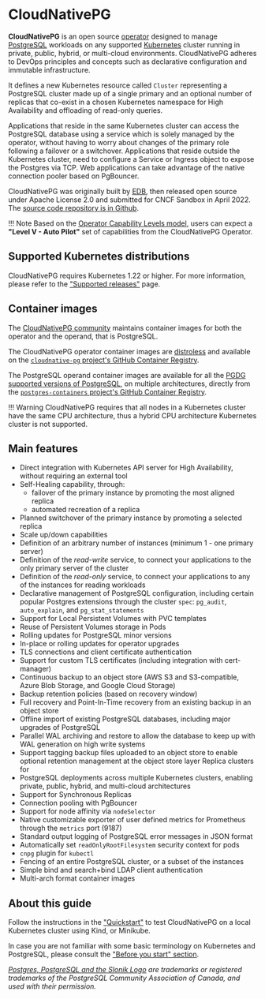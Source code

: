 # CloudNativePG

**CloudNativePG** is an open source
[operator](https://kubernetes.io/docs/concepts/extend-kubernetes/operator/)
designed to manage [PostgreSQL](https://www.postgresql.org/) workloads on any
supported [Kubernetes](https://kubernetes.io) cluster running in private,
public, hybrid, or multi-cloud environments.
CloudNativePG adheres to DevOps principles and concepts such as declarative
configuration and immutable infrastructure.

It defines a new Kubernetes resource called `Cluster` representing a PostgreSQL
cluster made up of a single primary and an optional number of replicas that co-exist
in a chosen Kubernetes namespace for High Availability and offloading of
read-only queries.

Applications that reside in the same Kubernetes cluster can access the
PostgreSQL database using a service which is solely managed by the operator,
without having to worry about changes of the primary role following a failover
or a switchover. Applications that reside outside the Kubernetes cluster, need
to configure a Service or Ingress object to expose the Postgres via TCP.
Web applications can take advantage of the native connection pooler based on PgBouncer.

CloudNativePG was originally built by [EDB](https://www.enterprisedb.com), then
released open source under Apache License 2.0 and submitted for CNCF Sandbox in April 2022.
The [source code repository is in Github](https://github.com/cloudnative-pg/cloudnative-pg).

!!! Note
    Based on the [Operator Capability Levels model](operator_capability_levels.md),
    users can expect a **"Level V - Auto Pilot"** set of capabilities from the
    CloudNativePG Operator.

## Supported Kubernetes distributions

CloudNativePG requires Kubernetes 1.22 or higher. For more information, please
refer to the ["Supported releases"](supported_releases.md) page.

## Container images

The [CloudNativePG community](https://github.com/cloudnative-pg)  maintains
container images for both the operator and the operand, that is PostgreSQL.

The CloudNativePG operator container images are [distroless](https://github.com/GoogleContainerTools/distroless)
and available on the [`cloudnative-pg` project's GitHub Container Registry](https://github.com/cloudnative-pg/cloudnative-pg/pkgs/container/cloudnative-pg).

The PostgreSQL operand container images are available for all the
[PGDG supported versions of PostgreSQL](https://www.postgresql.org/),
on multiple architectures, directly from the
[`postgres-containers` project's GitHub Container Registry](https://github.com/cloudnative-pg/postgres-containers/pkgs/container/postgresql).

!!! Warning
    CloudNativePG requires that all nodes in a Kubernetes cluster have the
    same CPU architecture, thus a hybrid CPU architecture Kubernetes cluster is not
    supported.

## Main features

* Direct integration with Kubernetes API server for High Availability,
  without requiring an external tool
* Self-Healing capability, through:
    * failover of the primary instance by promoting the most aligned replica
    * automated recreation of a replica
* Planned switchover of the primary instance by promoting a selected replica
* Scale up/down capabilities
* Definition of an arbitrary number of instances (minimum 1 - one primary server)
* Definition of the *read-write* service, to connect your applications to the only primary server of the cluster
* Definition of the *read-only* service, to connect your applications to any of the instances for reading workloads
* Declarative management of PostgreSQL configuration, including certain popular
  Postgres extensions through the cluster `spec`: `pg_audit`, `auto_explain`,
  and `pg_stat_statements`
* Support for Local Persistent Volumes with PVC templates
* Reuse of Persistent Volumes storage in Pods
* Rolling updates for PostgreSQL minor versions
* In-place or rolling updates for operator upgrades
* TLS connections and client certificate authentication
* Support for custom TLS certificates (including integration with cert-manager)
* Continuous backup to an object store  (AWS S3 and S3-compatible, Azure Blob Storage, and Google Cloud Storage)
* Backup retention policies (based on recovery window)
* Full recovery and Point-In-Time recovery from an existing backup in an object store
* Offline import of existing PostgreSQL databases, including major upgrades of PostgreSQL
* Parallel WAL archiving and restore to allow the database to keep up with WAL
  generation on high write systems
* Support tagging backup files uploaded to an object store to enable optional
  retention management at the object store layer Replica clusters for
* PostgreSQL deployments across multiple Kubernetes
  clusters, enabling private, public, hybrid, and multi-cloud architectures
* Support for Synchronous Replicas
* Connection pooling with PgBouncer
* Support for node affinity via `nodeSelector`
* Native customizable exporter of user defined metrics for Prometheus through the `metrics` port (9187)
* Standard output logging of PostgreSQL error messages in JSON format
* Automatically set `readOnlyRootFilesystem` security context for pods
* `cnpg` plugin for `kubectl`
* Fencing of an entire PostgreSQL cluster, or a subset of the instances
* Simple bind and search+bind LDAP client authentication
* Multi-arch format container images

## About this guide

Follow the instructions in the ["Quickstart"](quickstart.md) to test CloudNativePG
on a local Kubernetes cluster using Kind, or Minikube.

In case you are not familiar with some basic terminology on Kubernetes and PostgreSQL,
please consult the ["Before you start" section](before_you_start.md).

*[Postgres, PostgreSQL and the Slonik Logo](https://www.postgresql.org/about/policies/trademarks/)
are trademarks or registered trademarks of the PostgreSQL Community Association
of Canada, and used with their permission.*
